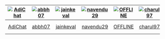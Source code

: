 [<img alt="AdiChat" src="https://avatars3.githubusercontent.com/u/10634210?v=4&s=117 width=117">](https://github.com/AdiChat) |[<img alt="abbh07" src="https://avatars1.githubusercontent.com/u/13018182?v=4&s=117 width=117">](https://github.com/abbh07) |[<img alt="jainkeval" src="https://avatars2.githubusercontent.com/u/26284185?v=4&s=117 width=117">](https://github.com/jainkeval) |[<img alt="navendu29" src="https://avatars2.githubusercontent.com/u/23060327?v=4&s=117 width=117">](https://github.com/navendu29) |[<img alt="OFFLlNE" src="https://avatars3.githubusercontent.com/u/8721312?v=4&s=117 width=117">](https://github.com/OFFLlNE) |[<img alt="charul97" src="https://avatars3.githubusercontent.com/u/23054280?v=4&s=117 width=117">](https://github.com/charul97) |[<img alt="sirjan13" src="https://avatars0.githubusercontent.com/u/22820957?v=4&s=117 width=117">](https://github.com/sirjan13) |[<img alt="pascalhein" src="https://avatars1.githubusercontent.com/u/5236894?v=4&s=117 width=117">](https://github.com/pascalhein) |[<img alt="ahhmarr" src="https://avatars1.githubusercontent.com/u/3134813?v=4&s=117 width=117">](https://github.com/ahhmarr) |[<img alt="aman-mi" src="https://avatars0.githubusercontent.com/u/32430978?v=4&s=117 width=117">](https://github.com/aman-mi) |[<img alt="aedorado" src="https://avatars2.githubusercontent.com/u/6378532?v=4&s=117 width=117">](https://github.com/aedorado) |[<img alt="waseem18" src="https://avatars2.githubusercontent.com/u/5843007?v=4&s=117 width=117">](https://github.com/waseem18) |[<img alt="shashank-sharma" src="https://avatars3.githubusercontent.com/u/9320644?v=4&s=117 width=117">](https://github.com/shashank-sharma) |[<img alt="n0zg" src="https://avatars1.githubusercontent.com/u/8350328?v=4&s=117 width=117">](https://github.com/n0zg) |[<img alt="silverweed" src="https://avatars1.githubusercontent.com/u/7806878?v=4&s=117 width=117">](https://github.com/silverweed) |[<img alt="f3rn0s" src="https://avatars1.githubusercontent.com/u/1351279?v=4&s=117 width=117">](https://github.com/f3rn0s) |[<img alt="bossbossk20" src="https://avatars2.githubusercontent.com/u/8810501?v=4&s=117 width=117">](https://github.com/bossbossk20) |[<img alt="frextrite" src="https://avatars2.githubusercontent.com/u/29180487?v=4&s=117 width=117">](https://github.com/frextrite) |[<img alt="gautam2705" src="https://avatars2.githubusercontent.com/u/8232941?v=4&s=117 width=117">](https://github.com/gautam2705) |[<img alt="endiliey" src="https://avatars3.githubusercontent.com/u/17883920?v=4&s=117 width=117">](https://github.com/endiliey) |[<img alt="haggcoder" src="https://avatars1.githubusercontent.com/u/21056034?v=4&s=117 width=117">](https://github.com/haggcoder) |[<img alt="mil1200" src="https://avatars3.githubusercontent.com/u/18125445?v=4&s=117 width=117">](https://github.com/mil1200) |[<img alt="Sayanc93" src="https://avatars2.githubusercontent.com/u/6565629?v=4&s=117 width=117">](https://github.com/Sayanc93) |[<img alt="wayanjimmy" src="https://avatars1.githubusercontent.com/u/1282808?v=4&s=117 width=117">](https://github.com/wayanjimmy) |[<img alt="willshiel" src="https://avatars0.githubusercontent.com/u/9449231?v=4&s=117 width=117">](https://github.com/willshiel) |[<img alt="choudhary001" src="https://avatars2.githubusercontent.com/u/1501895?v=4&s=117 width=117">](https://github.com/choudhary001) |[<img alt="AlexanderDavid" src="https://avatars1.githubusercontent.com/u/10590181?v=4&s=117 width=117">](https://github.com/AlexanderDavid) |[<img alt="ansonb" src="https://avatars3.githubusercontent.com/u/6957575?v=4&s=117 width=117">](https://github.com/ansonb) |[<img alt="bureken" src="https://avatars0.githubusercontent.com/u/2894021?v=4&s=117 width=117">](https://github.com/bureken) |[<img alt="michellejanosi" src="https://avatars1.githubusercontent.com/u/15160311?v=4&s=117 width=117">](https://github.com/michellejanosi) |[<img alt="octamois" src="https://avatars0.githubusercontent.com/u/19913525?v=4&s=117 width=117">](https://github.com/octamois) |[<img alt="shiri1248" src="https://avatars0.githubusercontent.com/u/20997152?v=4&s=117 width=117">](https://github.com/shiri1248) |[<img alt="yvsja" src="https://avatars0.githubusercontent.com/u/13768299?v=4&s=117 width=117">](https://github.com/yvsja) |
:---:|:---:|:---:|:---:|:---:|:---:|:---:|:---:|:---:|:---:|:---:|:---:|:---:|:---:|:---:|:---:|:---:|:---:|:---:|:---:|:---:|:---:|:---:|:---:|:---:|:---:|:---:|:---:|:---:|:---:|:---:|:---:|:---:|
[AdiChat](https://github.com/AdiChat)|[abbh07](https://github.com/abbh07)|[jainkeval](https://github.com/jainkeval)|[navendu29](https://github.com/navendu29)|[OFFLlNE](https://github.com/OFFLlNE)|[charul97](https://github.com/charul97)|[sirjan13](https://github.com/sirjan13)|[pascalhein](https://github.com/pascalhein)|[ahhmarr](https://github.com/ahhmarr)|[aman-mi](https://github.com/aman-mi)|[aedorado](https://github.com/aedorado)|[waseem18](https://github.com/waseem18)|[shashank-sharma](https://github.com/shashank-sharma)|[n0zg](https://github.com/n0zg)|[silverweed](https://github.com/silverweed)|[f3rn0s](https://github.com/f3rn0s)|[bossbossk20](https://github.com/bossbossk20)|[frextrite](https://github.com/frextrite)|[gautam2705](https://github.com/gautam2705)|[endiliey](https://github.com/endiliey)|[haggcoder](https://github.com/haggcoder)|[mil1200](https://github.com/mil1200)|[Sayanc93](https://github.com/Sayanc93)|[wayanjimmy](https://github.com/wayanjimmy)|[willshiel](https://github.com/willshiel)|[choudhary001](https://github.com/choudhary001)|[AlexanderDavid](https://github.com/AlexanderDavid)|[ansonb](https://github.com/ansonb)|[bureken](https://github.com/bureken)|[michellejanosi](https://github.com/michellejanosi)|[octamois](https://github.com/octamois)|[shiri1248](https://github.com/shiri1248)|[yvsja](https://github.com/yvsja)|
